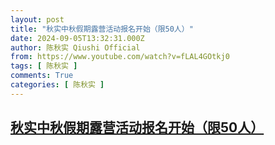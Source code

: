 ```yaml
---
layout: post
title: "秋实中秋假期露营活动报名开始（限50人）"
date: 2024-09-05T13:32:31.000Z
author: 陈秋实 Qiushi Official
from: https://www.youtube.com/watch?v=fLAL4GOtkj0
tags: [ 陈秋实 ]
comments: True
categories: [ 陈秋实 ]
---
```

<!--1725543151000-->
[秋实中秋假期露营活动报名开始（限50人）](https://www.youtube.com/watch?v=fLAL4GOtkj0)
------

<div>

</div>

